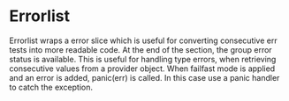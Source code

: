 # Errorlist
Errorlist wraps a error slice which is useful for converting consecutive err tests into more readable code. At the end of the section, the group error status is available. This is useful for handling type errors, when retrieving consecutive values from a provider object. When failfast mode is applied and an error is added, panic(err) is called. In this case use a panic handler to catch the exception.
